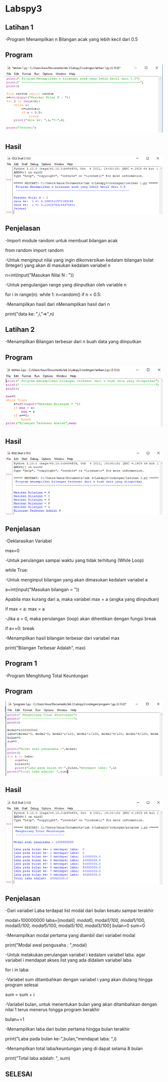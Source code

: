 # Labspy3

## Latihan 1
-Program Menampilkan n Bilangan acak yang lebih kecil dari 0.5

## Program
![Gambar 1](ss/ss1.png)

## Hasil
![Gambar 2](ss/ss2.png)

## Penjelasan
-Import module random untuk membuat bilangan acak

from random import random

-Untuk menginput nilai yang ingin dikonversikan kedalam bilangan bulat (Integer) yang akan di masukan kedalam variabel n

n=int(input("Masukan Nilai N : "))

-Untuk pengulangan range yang diinputkan oleh variable n

for i in range(n):
    while 1:
        n=random()
        if n < 0.5:

-Menampilkan hasil dari nMenampilkan hasil dari n

print("data ke: ",i,"=>",n)

## Latihan 2
-Menampilkan Bilangan terbesar dari n buah data yang diinputkan

## Program
![Gambar 3](ss/ss3.png)

## Hasil
![Gambar 4](ss/ss4.png)

## Penjelasan
-Deklarasikan Variabel

max=0

-Untuk perulangan sampai waktu yang tidak terhitung (While Loop)

while True:

-Untuk menginput bilangan yang akan dimasukan kedalam variabel a

a=int(input("Masukan bilangan = "))

Apabila max kurang dari a, maka variabel max = a (angka yang diinputkan)

if max < a:
        max = a

-Jika a = 0, maka perulangan (loop) akan dihentikan dengan fungsi break

if a==0:
        break

-Menampilkan hasil bilangan terbesar dari variabel max

print("Bilangan Terbesar Adalah", max)

## Program 1
-Program Menghitung Total Keuntungan

## Program
![Gambar 5](ss/ss5.png)

## Hasil
![Gambar 6](ss/ss6.png)

## Penjelasan
-Dari variabel Laba terdapat list modal dari bulan kesatu sampai terakhir

modal=100000000
laba=[modal*0, modal*0, modal*1/100, modal*1/100, modal*5/100, modal*5/100, modal*5/100, modal*3/100]
bulan=0
sum=0

-Menampilkan modal pertama yang diambil dari variabel modal

print("Modal awal pengusaha : ",modal)

-Untuk melakukan perulangan variabel i kedalam variabel laba. agar variabel i mendapat akses list yang ada didalam variabel laba

for i in laba:

-Variabel sum ditambahkan dengan variabel i yang akan diulang hingga program selesai

sum = sum + i

-Variabel bulan, untuk menentukan bulan yang akan ditambahkan dengan nilai 1 terus menerus hingga program berakhir

bulan+=1

-Menampilkan laba dari bulan pertama hingga bulan terakhir

print("Laba pada bulan ke-",bulan,"mendapat laba: ",i)

-Menampilkan total laba/keuntungan yang di dapat selama 8 bulan

print("Total laba adalah: ", sum)

## SELESAI